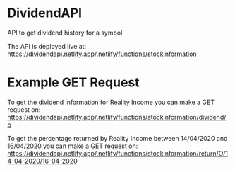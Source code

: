# DividendAPI
API to get dividend history for a symbol

The API is deployed live at: https://dividendapi.netlify.app/.netlify/functions/stockinformation

# Example GET Request
To get the dividend information for Reality Income you can make a GET request on: 
https://dividendapi.netlify.app/.netlify/functions/stockinformation/dividend/o

To get the percentage returned by Reality Income between 14/04/2020 and 16/04/2020 you can make a GET request on:
https://dividendapi.netlify.app/.netlify/functions/stockinformation/return/O/14-04-2020/16-04-2020